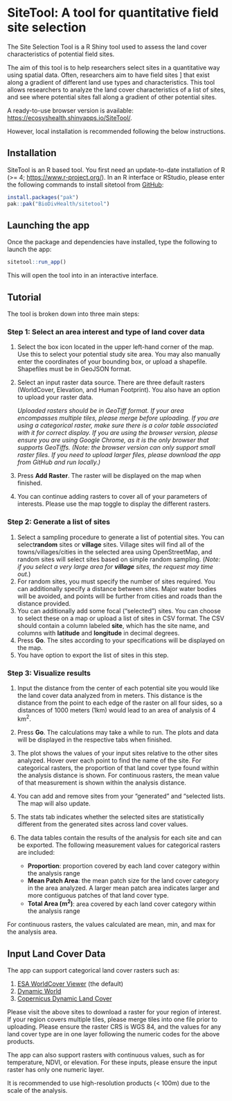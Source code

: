 
# SiteTool: A tool for quantitative field site selection

<!-- badges: start -->
<!-- badges: end -->

The Site Selection Tool is a R Shiny tool used to assess the land cover
characteristics of potential field sites.

The aim of this tool is to help researchers select sites in a
quantitative way using spatial data. Often, researchers aim to have
field sites \] that exist along a gradient of different land use types
and characteristics. This tool allows researchers to analyze the land
cover characteristics of a list of sites, and see where potential sites
fall along a gradient of other potential sites.

A ready-to-use browser version is available:
<https://ecosyshealth.shinyapps.io/SiteTool/>.

However, local installation is recommended following the below
instructions.

## Installation

SiteTool is an R based tool. You first need an update-to-date
installation of R (\>= 4; <https://www.r-project.org/>). In an R
interface or RStudio, please enter the following commands to install
sitetool from [GitHub](https://github.com/):

``` r
install.packages("pak")
pak::pak("BioDivHealth/sitetool")
```

## Launching the app

Once the package and dependencies have installed, type the following to
launch the app:

``` r
sitetool::run_app()
```

This will open the tool into in an interactive interface.

## Tutorial

The tool is broken down into three main steps:

### Step 1: Select an area interest and type of land cover data

1.  Select the box icon located in the upper left-hand corner of the
    map. Use this to select your potential study site area. You may also
    manually enter the coordinates of your bounding box, or upload a
    shapefile. Shapefiles must be in GeoJSON format.

2.  Select an input raster data source. There are three default rasters
    (WorldCover, Elevation, and Human Footprint). You also have an
    option to upload your raster data.

    *Uploaded rasters should be in GeoTiff format. If your area
    encompasses multiple tiles, please merge before uploading. If you
    are using a categorical raster, make sure there is a color table
    associated with it for correct display. If you are using the browser
    version, please ensure you are using Google Chrome, as it is the
    only browser that supports GeoTiffs. (Note: the browser version can
    only support small raster files. If you need to upload larger files,
    please download the app from GitHub and run locally.)*

3.  Press **Add Raster**. The raster will be displayed on the map when
    finished.

4.  You can continue adding rasters to cover all of your parameters of
    interests. Please use the map toggle to display the different
    rasters.

### Step 2: Generate a list of sites

1.  Select a sampling procedure to generate a list of potential sites.
    You can select**random** sites or **village** sites. Village sites
    will find all of the towns/villages/cities in the selected area
    using OpenStreetMap, and random sites will select sites based on
    simple random sampling. (*Note: if you select a very large area for
    **village** sites, the request may time out.*)
2.  For random sites, you must specify the number of sites required. You
    can additionally specify a distance between sites. Major water
    bodies will be avoided, and points will be further from cities and
    roads than the distance provided.
3.  You can additionally add some focal (“selected”) sites. You can
    choose to select these on a map or upload a list of sites in CSV
    format. The CSV should contain a column labeled **site**, which has
    the site name, and columns with **latitude** and **longitude** in
    decimal degrees.
4.  Press **Go**. The sites according to your specifications will be
    displayed on the map.
5.  You have option to export the list of sites in this step.

### Step 3: Visualize results

1.  Input the distance from the center of each potential site you would
    like the land cover data analyzed from in meters. This distance is
    the distance from the point to each edge of the raster on all four
    sides, so a distances of 1000 meters (1km) would lead to an area of
    analysis of 4 km<sup>2</sup>.

2.  Press **Go**. The calculations may take a while to run. The plots
    and data will be displayed in the respective tabs when finished.

3.  The plot shows the values of your input sites relative to the other
    sites analyzed. Hover over each point to find the name of the site.
    For categorical rasters, the proportion of that land cover type
    found within the analysis distance is shown. For continuous rasters,
    the mean value of that measurement is shown within the analysis
    distance.

4.  You can add and remove sites from your “generated” and “selected
    lists. The map will also update.

5.  The stats tab indicates whether the selected sites are statistically
    different from the generated sites across land cover values.

6.  The data tables contain the results of the analysis for each site
    and can be exported. The following measurement values for
    categorical rasters are included:

    - **Proportion**: proportion covered by each land cover category
      within the analysis range
    - **Mean Patch Area**: the mean patch size for the land cover
      category in the area analyzed. A larger mean patch area indicates
      larger and more contiguous patches of that land cover type.
    - **Total Area (m<sup>2</sup>)**: area covered by each land cover
      category within the analysis range

For continuous rasters, the values calculated are mean, min, and max for
the analysis area.

## Input Land Cover Data

The app can support categorical land cover rasters such as:

1.  [ESA WorldCover
    Viewer](https://viewer.esa-worldcover.org/worldcover/) (the default)
2.  [Dynamic World](https://dynamicworld.app/)
3.  [Copernicus Dynamic Land Cover](https://lcviewer.vito.be/)

Please visit the above sites to download a raster for your region of
interest. If your region covers multiple tiles, please merge tiles into
one file prior to uploading. Please ensure the raster CRS is WGS 84, and
the values for any land cover type are in one layer following the
numeric codes for the above products.

The app can also support rasters with continuous values, such as for
temperature, NDVI, or elevation. For these inputs, please ensure the
input raster has only one numeric layer.

It is recommended to use high-resolution products (\< 100m) due to the
scale of the analysis.

